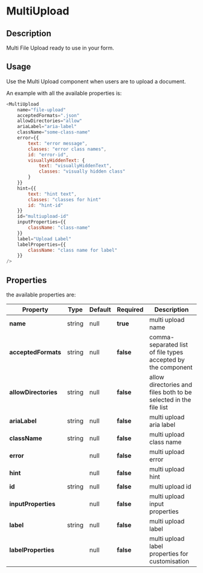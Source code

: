 # MultiUpload

## Description

Multi File Upload ready to use in your form.

## Usage

Use the Multi Upload component when users are to upload a document.

An example with all the available properties is:

```js
<MultiUpload 
    name="file-upload"
    acceptedFormats=".json"
    allowDirectories="allow"
    ariaLabel="aria-label"
    className="some-class-name"
    error={{
        text: "error message",
        classes: "error class names",
        id: "error-id",
        visuallyHiddenText: {
            text: "visuallyHiddenText",
            classes: "visually hidden class"
        }
    }}
    hint={{
        text: "hint text",
        classes: "classes for hint"
        id: "hint-id"
    }}
    id="multiupload-id"
    inputProperties={{
        className: "class-name"
    }}
    label="Upload Label"
    labelProperties={{
        className: "class name for label"
    }}
/>
```

## Properties

the available properties are:

| Property             | Type                                               | Default | Required  | Description                                                           |
| -------------------- | -------------------------------------------------- | ------- | --------- | --------------------------------------------------------------------- |
| **name**             | string                                             | null    | **true**  | multi upload name                                                     |
| **acceptedFormats**  | string                                             | null    | **false** | comma-separated list of file types accepted by the component          |
| **allowDirectories** | string                                             | null    | **false** | allow directories and files both to be selected in the file list      |
| **ariaLabel**        | string                                             | null    | **false** | multi upload aria label                                               |
| **className**        | string                                             | null    | **false** | multi upload class name                                               |
| **error**            | <ErrorMessageProps>                                | null    | **false** | multi upload error                                                    |
| **hint**             | <HintProps>                                        | null    | **false** | multi upload hint                                                     |
| **id**               | string                                             | null    | **false** | multi upload id                                                       |
| **inputProperties**  | <any>                                              | null    | **false** | multi upload input properties                                         |
| **label**            | string                                             | null    | **false** | multi upload label                                                    |
| **labelProperties**  | <any>                                              | null    | **false** | multi upload label properties for customisation                       |
